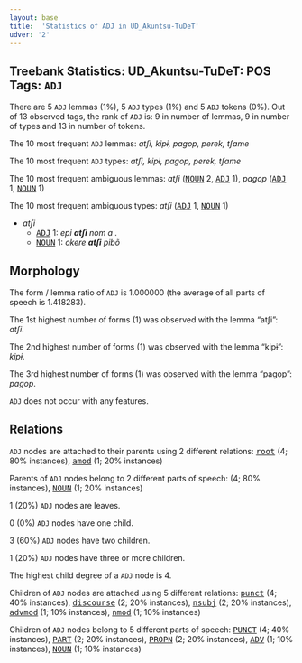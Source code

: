 ```yaml
---
layout: base
title:  'Statistics of ADJ in UD_Akuntsu-TuDeT'
udver: '2'
---
```


## Treebank Statistics: UD_Akuntsu-TuDeT: POS Tags: `ADJ`

There are 5 `ADJ` lemmas (1%), 5 `ADJ` types (1%) and 5 `ADJ` tokens (0%).
Out of 13 observed tags, the rank of `ADJ` is: 9 in number of lemmas, 9 in number of types and 13 in number of tokens.

The 10 most frequent `ADJ` lemmas: <em>atʃi, kipɨ, pagop, perek, tʃame</em>

The 10 most frequent `ADJ` types:  <em>atʃi, kipɨ, pagop, perek, tʃame</em>

The 10 most frequent ambiguous lemmas: <em>atʃi</em> (<tt><a href="aqz_tudet-pos-NOUN.html">NOUN</a></tt> 2, <tt><a href="aqz_tudet-pos-ADJ.html">ADJ</a></tt> 1), <em>pagop</em> (<tt><a href="aqz_tudet-pos-ADJ.html">ADJ</a></tt> 1, <tt><a href="aqz_tudet-pos-NOUN.html">NOUN</a></tt> 1)

The 10 most frequent ambiguous types:  <em>atʃi</em> (<tt><a href="aqz_tudet-pos-ADJ.html">ADJ</a></tt> 1, <tt><a href="aqz_tudet-pos-NOUN.html">NOUN</a></tt> 1)


* <em>atʃi</em>
  * <tt><a href="aqz_tudet-pos-ADJ.html">ADJ</a></tt> 1: <em>epi <b>atʃi</b> nom a .</em>
  * <tt><a href="aqz_tudet-pos-NOUN.html">NOUN</a></tt> 1: <em>okere <b>atʃi</b> pibõ</em>

## Morphology

The form / lemma ratio of `ADJ` is 1.000000 (the average of all parts of speech is 1.418283).

The 1st highest number of forms (1) was observed with the lemma “atʃi”: <em>atʃi</em>.

The 2nd highest number of forms (1) was observed with the lemma “kipɨ”: <em>kipɨ</em>.

The 3rd highest number of forms (1) was observed with the lemma “pagop”: <em>pagop</em>.

`ADJ` does not occur with any features.


## Relations

`ADJ` nodes are attached to their parents using 2 different relations: <tt><a href="aqz_tudet-dep-root.html">root</a></tt> (4; 80% instances), <tt><a href="aqz_tudet-dep-amod.html">amod</a></tt> (1; 20% instances)

Parents of `ADJ` nodes belong to 2 different parts of speech:  (4; 80% instances), <tt><a href="aqz_tudet-pos-NOUN.html">NOUN</a></tt> (1; 20% instances)

1 (20%) `ADJ` nodes are leaves.

0 (0%) `ADJ` nodes have one child.

3 (60%) `ADJ` nodes have two children.

1 (20%) `ADJ` nodes have three or more children.

The highest child degree of a `ADJ` node is 4.

Children of `ADJ` nodes are attached using 5 different relations: <tt><a href="aqz_tudet-dep-punct.html">punct</a></tt> (4; 40% instances), <tt><a href="aqz_tudet-dep-discourse.html">discourse</a></tt> (2; 20% instances), <tt><a href="aqz_tudet-dep-nsubj.html">nsubj</a></tt> (2; 20% instances), <tt><a href="aqz_tudet-dep-advmod.html">advmod</a></tt> (1; 10% instances), <tt><a href="aqz_tudet-dep-nmod.html">nmod</a></tt> (1; 10% instances)

Children of `ADJ` nodes belong to 5 different parts of speech: <tt><a href="aqz_tudet-pos-PUNCT.html">PUNCT</a></tt> (4; 40% instances), <tt><a href="aqz_tudet-pos-PART.html">PART</a></tt> (2; 20% instances), <tt><a href="aqz_tudet-pos-PROPN.html">PROPN</a></tt> (2; 20% instances), <tt><a href="aqz_tudet-pos-ADV.html">ADV</a></tt> (1; 10% instances), <tt><a href="aqz_tudet-pos-NOUN.html">NOUN</a></tt> (1; 10% instances)

